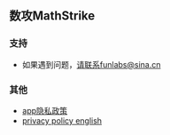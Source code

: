## 数攻MathStrike

### 支持
- 如果遇到问题，请联系funlabs@sina.cn

### 其他
- [app隐私政策](https://funlabs.github.io/privacy.html)
- [privacy policy english](https://funlabs.github.io/privacy_global.html)
